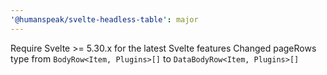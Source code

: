 ```yaml
---
'@humanspeak/svelte-headless-table': major
---
```


Require Svelte >= 5.30.x for the latest Svelte features
Changed pageRows type from `BodyRow<Item, Plugins>[]` to `DataBodyRow<Item, Plugins>[]`


